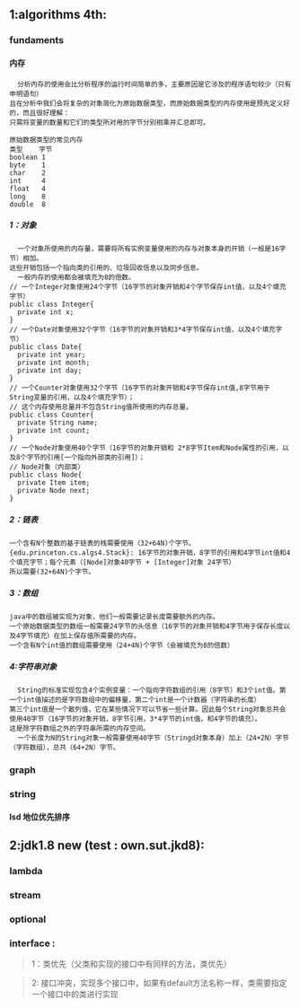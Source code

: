 ## 1:algorithms 4th:
### fundaments
#### 内存
      分析内存的使用会比分析程序的运行时间简单的多，主要原因是它涉及的程序语句较少（只有申明语句）
    且在分析中我们会将复杂的对象简化为原始数据类型，而原始数据类型的内存使用是预先定义好的，而且很好理解：
    只需将变量的数量和它们的类型所对用的字节分别相乘并汇总即可。
    
    原始数据类型的常见内存
    类型    字节
    boolean 1
    byte    1
    char    2
    int     4
    float   4
    long    8
    double  8
##### 1：对象
      一个对象所使用的内存量，需要将所有实例变量使用的内存与对象本身的开销（一般是16字节）相加。
    这些开销包括一个指向类的引用的、垃圾回收信息以及同步信息。
      一般内存的使用都会被填充为8的倍数。
    // 一个Integer对象使用24个字节（16字节的对象开销和4个字节保存int值，以及4个填充字节）
    public class Integer{
      private int x;
    }
    // 一个Date对象使用32个字节（16字节的对象开销和3*4字节保存int值，以及4个填充字节）
    public class Date{
      private int year;
      private int month;
      private int day;
    }
    // 一个Counter对象使用32个字节（16字节的对象开销和4字节保存int值,8字节用于String变量的引用，以及4个填充字节）；
    // 这个内存使用总量并不包含String值所使用的内存总量。
    public class Counter{
      private String name;
      private int count;
    }
    // 一个Node对象使用40个字节（16字节的对象开销和 2*8字节Item和Node属性的引用，以及8个字节的引用[一个指向外部类的引用]）；
    // Node对象（内部类）
    public class Node{
      private Item item;
      private Node next;
    }
##### 2：链表
    一个含有N个整数的基于链表的栈需要使用（32+64N)个字节。
    {edu.princeton.cs.algs4.Stack}: 16字节的对象开销，8字节的引用和4字节int值和4个填充字节；每个元素（[Node]对象40字节 + [Integer]对象 24字节）
    所以需要(32+64N)个字节。 
##### 3：数组
    java中的数组被实现为对象，他们一般需要记录长度需要额外的内存。
    一个原始数据类型的数组一般需要24字节的头信息（16字节的对象开销和4字节用于保存长度以及4字节填充）在加上保存值所需要的内存。
    一个含有N个int值的数组需要使用（24+4N)个字节（会被填充为8的倍数） 
##### 4:字符串对象
      String的标准实现包含4个实例变量：一个指向字符数组的引用（8字节）和3个int值。第一个int值描述的是字符数组中的偏移量，第二个int是一个计数器（字符串的长度）
    第三个int值是一个散列值，它在某些情况下可以节省一些计算。因此每个String对象总共会使用40字节（16字节的对象开销，8字节引用，3*4字节的int值，和4字节的填充）。
    这是除字符数组之外的字符串所需的内存空间。
      一个长度为N的String对象一般需要使用40字节（Stringd对象本身）加上（24+2N）字节（字符数组），总共（64+2N）字节。
    
### graph    
### string
#### lsd 地位优先排序
    
## 2:jdk1.8 new (test : own.sut.jkd8):
### lambda
### stream
### optional
### interface : 
> 1：类优先（父类和实现的接口中有同样的方法，类优先）

> 2: 接口冲突，实现多个接口中，如果有default方法名称一样，类需要指定一个接口中的类进行实现